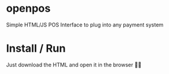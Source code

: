 # openpos

Simple HTML/JS POS Interface to plug into any payment system

# Install / Run

Just download the HTML and open it in the browser 🤷‍♂️
